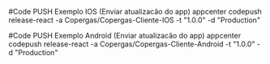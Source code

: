 #Code PUSH Exemplo IOS (Enviar atualizacão do app)
appcenter codepush release-react -a Copergas/Copergas-Cliente-IOS -t "1.0.0" -d "Production"

#Code PUSH Exemplo Android (Enviar atualizacão do app)
appcenter codepush release-react -a Copergas/Copergas-Cliente-Android -t "1.0.0" -d "Production"